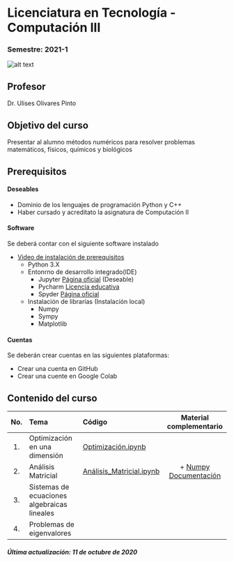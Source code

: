 # Licenciatura en Tecnología - Computación III 
###  Semestre: 2021-1
![alt text](figs/logo.png)



## Profesor
 Dr. Ulises Olivares Pinto

## Objetivo del curso
Presentar al alumno métodos numéricos para resolver problemas matemáticos, físicos, químicos y biológicos


## Prerequisitos
#### Deseables
+ Dominio de los lenguajes de programación Python y C++ 
+ Haber cursado y acreditato la asignatura de Computación II

#### Software
Se deberá contar con el siguiente software instalado 

+ [Video de instalación de prerequisitos](https://www.youtube.com/watch?v=1ETiwXo0lg4&feature=emb_title&ab_channel=CanalTecn%C3%B3logos)
  + Python 3.X
  + Entonrno de desarrollo integrado(IDE)
    - Jupyter [Página oficial](https://jupyter.org/) (Deseable)
    - Pycharm [Licencia educativa](https://www.jetbrains.com/community/education/#students)
    - Spyder [Página oficial](https://www.spyder-ide.org/)
  + Instalación de librarías (Instalación local)
    - Numpy
    - Sympy
    - Matplotlib 

#### Cuentas
Se deberán crear cuentas en las siguientes plataformas:
  + Crear una cuenta en GitHub
  + Crear una cuente en Google Colab
  
## Contenido del curso
| No.        | Tema           | Código  |  Material complementario|
| :-------------: |:-------------|:-----| :-----:|
| 1.              |Optimización en una dimensión               |  [Optimización.ipynb](https://colab.research.google.com/drive/1qY2PTx2BsP0YOIWbRoRnZz6g24a8By8S?usp=sharing)       |          | 
| 2.              |Análisis Matricial                          |  [Análisis_Matricial.ipynb](https://colab.research.google.com/drive/14EF0ZJlxXeEGKecXzfBwjl8tq--ENZWk?usp=sharing)      |  + [Numpy Documentación](https://numpy.org/doc/)        | 
| 3.              |Sistemas de ecuaciones algebraicas lineales |         |          |   
| 4.              |Problemas de eigenvalores                   |         |          |      

##### Última actualización: 11 de octubre de 2020
